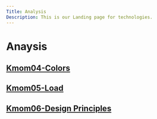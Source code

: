 ```yaml
---
Title: Analysis
Description: This is our Landing page for technologies.
---
```


<div class="all-analysis">

<div class="tech-box tech-title" markdown="1">

# Anaysis

</div>


<div class="tech-links" markdown="1">



<div class="tech-box" markdown="1"> 

## [Kmom04-Colors](analysis/01_colors)

</div>

<div class="tech-box" markdown="1"> 

## [Kmom05-Load](analysis/02_load)

</div>

<div class="tech-box" markdown="1"> 

## [Kmom06-Design Principles](analysis/03_design_principles)

</div>


</div>
</div>
